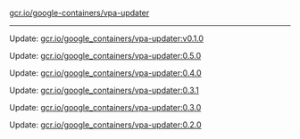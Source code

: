 [gcr.io/google-containers/vpa-updater](https://hub.docker.com/r/cruse/vpa-updater/tags/) 

----
Update: [gcr.io/google_containers/vpa-updater:v0.1.0](https://hub.docker.com/r/cruse/vpa-updater/tags/)

Update: [gcr.io/google_containers/vpa-updater:0.5.0](https://hub.docker.com/r/cruse/vpa-updater/tags/)

Update: [gcr.io/google_containers/vpa-updater:0.4.0](https://hub.docker.com/r/cruse/vpa-updater/tags/)

Update: [gcr.io/google_containers/vpa-updater:0.3.1](https://hub.docker.com/r/cruse/vpa-updater/tags/)

Update: [gcr.io/google_containers/vpa-updater:0.3.0](https://hub.docker.com/r/cruse/vpa-updater/tags/)

Update: [gcr.io/google_containers/vpa-updater:0.2.0](https://hub.docker.com/r/cruse/vpa-updater/tags/)

